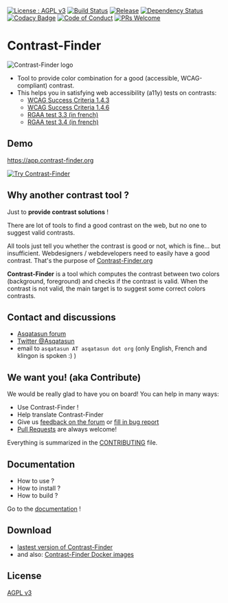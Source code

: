 [![License : AGPL v3](https://img.shields.io/badge/License-AGPL3-blue.svg)](https://github.com/Asqatasun/Contrast-Finder/blob/master/LICENSE) 
[![Build Status](https://travis-ci.org/Asqatasun/Contrast-Finder.svg)](https://travis-ci.org/Asqatasun/Contrast-Finder)
[![Release](https://img.shields.io/github/release/asqatasun/Contrast-Finder.svg)](https://github.com/Asqatasun/Contrast-Finder/releases/latest)
[![Dependency Status](https://www.versioneye.com/user/projects/59405a130fb24f004de09e90/badge.svg?style=flat-square)](https://www.versioneye.com/user/projects/59405a130fb24f004de09e90)
[![Codacy Badge](https://api.codacy.com/project/badge/Grade/c3374c9913d24a9c91e91552f1796672)](https://www.codacy.com/app/Asqatasun/Contrast-Finder)
[![Code of Conduct](https://img.shields.io/badge/code%20of-conduct-ff69b4.svg?style=flat-square)](https://github.com/Asqatasun/Contrast-Finder/blob/develop/CODE_OF_CONDUCT.md)
[![PRs Welcome](https://img.shields.io/badge/PRs-welcome-brightgreen.svg?style=flat-square)](https://github.com/Asqatasun/Contrast-Finder/blob/develop/CONTRIBUTING.md)

# Contrast-Finder
![Contrast-Finder logo](https://raw.githubusercontent.com/Asqatasun/Contrast-Finder/develop/documentation/en/images/logo_contrast-finder/contrast-finder_logo_250x250.png)

* Tool to provide color combination for a good (accessible, WCAG-compliant) contrast.
* This helps you in satisfying web accessibility (a11y) tests on contrasts:
    * [WCAG Success Criteria 1.4.3](https://www.w3.org/TR/WCAG20/#visual-audio-contrast-contrast)
    * [WCAG Success Criteria 1.4.6](https://www.w3.org/TR/WCAG20/#visual-audio-contrast7)
    * [RGAA test 3.3 (in french)](http://references.modernisation.gouv.fr/rgaa-accessibilite/criteres.html#crit-3-3)
    * [RGAA test 3.4 (in french)](http://references.modernisation.gouv.fr/rgaa-accessibilite/criteres.html#crit-3-4)


## Demo
https://app.contrast-finder.org

[![Try Contrast-Finder](https://raw.githubusercontent.com/Asqatasun/Contrast-Finder/develop/documentation/en/images/screenshot/screenshot.EN_contrast-finder.v0.5.2_2017-07-27_grey_kraken.io-lossy.png)](https://app.contrast-finder.org/?lang=en "Try Contrast-Finder : find good color for web accessibility")


## Why another contrast tool ?

Just to **provide contrast solutions** !

There are lot of tools to find a good contrast on the web, but no one to suggest valid contrasts. 

All tools just tell you whether the contrast is good or not, which is fine... 
but insufficient. Webdesigners / webdevelopers need to easily have a good contrast. 
That's the purpose of [Contrast-Finder.org](https://contrast-finder.org/)

**Contrast-Finder** is a tool which computes the contrast between two colors (background, foreground) and checks if the contrast is valid. When the contrast is not valid, the main target is to suggest some correct colors contrasts. 


## Contact and discussions

* [Asqatasun forum](https://forum.asqatasun.org/c/contrast-finder) 
* [Twitter @Asqatasun](https://twitter.com/Asqatasun)
* email to `asqatasun AT asqatasun dot org` (only English, French and klingon is spoken :) ) 


## We want you! (aka Contribute)

We would be really glad to have you on board! You can help in many ways:

* Use Contrast-Finder !
* Help translate Contrast-Finder
* Give us [feedback on the forum](https://forum.asqatasun.org/c/contrast-finder) or [fill in bug report](https://github.com/Asqatasun/Contrast-Finder/issues)
* [Pull Requests](https://github.com/Asqatasun/Contrast-Finder/pulls) are always welcome! 

Everything is summarized in the [CONTRIBUTING](https://github.com/Asqatasun/Contrast-Finder/blob/master/CONTRIBUTING.md) file.


## Documentation

* How to use ? 
* How to install ?
* How to build ?

Go to the [documentation](https://github.com/Asqatasun/Contrast-Finder/blob/master/documentation/en/) !

## Download

* [lastest version of Contrast-Finder](https://github.com/Asqatasun/Contrast-Finder/releases/latest)
* and also: [Contrast-Finder Docker images](https://hub.docker.com/r/asqatasun/contrast-finder/)

## License

 [AGPL v3](https://github.com/Asqatasun/Contrast-Finder/blob/master/LICENSE) 


